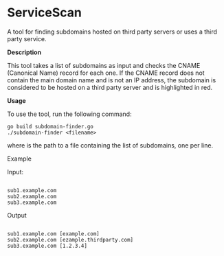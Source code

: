 # ServiceScan

A tool for finding subdomains hosted on third party servers or uses a third party service.

**Description**

This tool takes a list of subdomains as input and checks the CNAME (Canonical Name) record for each one. If the CNAME record does not contain the main domain name and is not an IP address, the subdomain is considered to be hosted on a third party server and is highlighted in red.

**Usage**

To use the tool, run the following command:

```
go build subdomain-finder.go
./subdomain-finder <filename>

```
where <filename> is the path to a file containing the list of subdomains, one per line.

Example

Input:

```

sub1.example.com
sub2.example.com
sub3.example.com

```
  
Output 
```

sub1.example.com [example.com]
sub2.example.com [ezample.thirdparty.com]
sub3.example.com [1.2.3.4]
```
